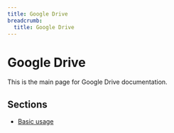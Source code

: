```yaml
---
title: Google Drive
breadcrumb:
  title: Google Drive
---
```


# Google Drive

This is the main page for Google Drive documentation.

## Sections

- [Basic usage](./basic.md)
